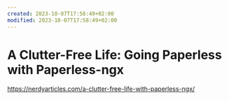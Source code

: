 ```yaml
---
created: 2023-10-07T17:58:49+02:00
modified: 2023-10-07T17:58:49+02:00
---
```


# A Clutter-Free Life: Going Paperless with Paperless-ngx

https://nerdyarticles.com/a-clutter-free-life-with-paperless-ngx/
